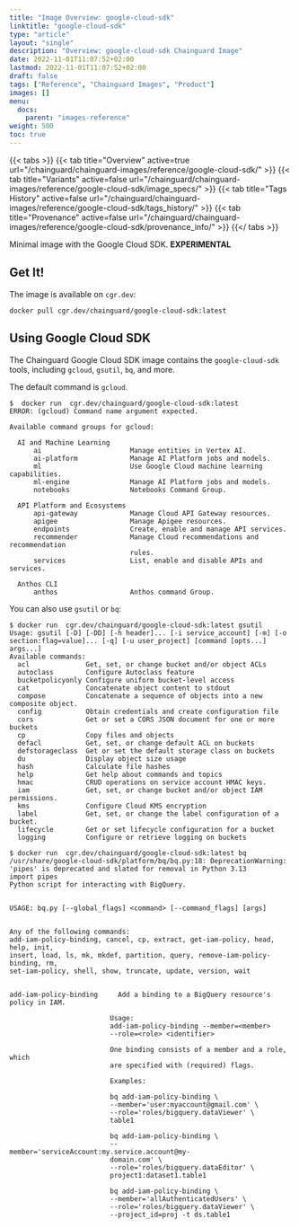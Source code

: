 ```yaml
---
title: "Image Overview: google-cloud-sdk"
linktitle: "google-cloud-sdk"
type: "article"
layout: "single"
description: "Overview: google-cloud-sdk Chainguard Image"
date: 2022-11-01T11:07:52+02:00
lastmod: 2022-11-01T11:07:52+02:00
draft: false
tags: ["Reference", "Chainguard Images", "Product"]
images: []
menu:
  docs:
    parent: "images-reference"
weight: 500
toc: true
---
```


{{< tabs >}}
{{< tab title="Overview" active=true url="/chainguard/chainguard-images/reference/google-cloud-sdk/" >}}
{{< tab title="Variants" active=false url="/chainguard/chainguard-images/reference/google-cloud-sdk/image_specs/" >}}
{{< tab title="Tags History" active=false url="/chainguard/chainguard-images/reference/google-cloud-sdk/tags_history/" >}}
{{< tab title="Provenance" active=false url="/chainguard/chainguard-images/reference/google-cloud-sdk/provenance_info/" >}}
{{</ tabs >}}



Minimal image with the Google Cloud SDK. **EXPERIMENTAL**

## Get It!

The image is available on `cgr.dev`:

```
docker pull cgr.dev/chainguard/google-cloud-sdk:latest
```

## Using Google Cloud SDK

The Chainguard Google Cloud SDK image contains the `google-cloud-sdk` tools, including `gcloud`, `gsutil`, `bq`, and more. 

The default command is `gcloud`.

```shell
$  docker run  cgr.dev/chainguard/google-cloud-sdk:latest
ERROR: (gcloud) Command name argument expected.

Available command groups for gcloud:

  AI and Machine Learning
      ai                      Manage entities in Vertex AI.
      ai-platform             Manage AI Platform jobs and models.
      ml                      Use Google Cloud machine learning capabilities.
      ml-engine               Manage AI Platform jobs and models.
      notebooks               Notebooks Command Group.

  API Platform and Ecosystems
      api-gateway             Manage Cloud API Gateway resources.
      apigee                  Manage Apigee resources.
      endpoints               Create, enable and manage API services.
      recommender             Manage Cloud recommendations and recommendation
                              rules.
      services                List, enable and disable APIs and services.

  Anthos CLI
      anthos                  Anthos command Group.

```

You can also use `gsutil` or `bq`:

```shell
$ docker run  cgr.dev/chainguard/google-cloud-sdk:latest gsutil
Usage: gsutil [-D] [-DD] [-h header]... [-i service_account] [-m] [-o section:flag=value]... [-q] [-u user_project] [command [opts...] args...]
Available commands:
  acl              Get, set, or change bucket and/or object ACLs
  autoclass        Configure Autoclass feature
  bucketpolicyonly Configure uniform bucket-level access
  cat              Concatenate object content to stdout
  compose          Concatenate a sequence of objects into a new composite object.
  config           Obtain credentials and create configuration file
  cors             Get or set a CORS JSON document for one or more buckets
  cp               Copy files and objects
  defacl           Get, set, or change default ACL on buckets
  defstorageclass  Get or set the default storage class on buckets
  du               Display object size usage
  hash             Calculate file hashes
  help             Get help about commands and topics
  hmac             CRUD operations on service account HMAC keys.
  iam              Get, set, or change bucket and/or object IAM permissions.
  kms              Configure Cloud KMS encryption
  label            Get, set, or change the label configuration of a bucket.
  lifecycle        Get or set lifecycle configuration for a bucket
  logging          Configure or retrieve logging on buckets
  ```

  ```shell
$ docker run  cgr.dev/chainguard/google-cloud-sdk:latest bq
/usr/share/google-cloud-sdk/platform/bq/bq.py:18: DeprecationWarning: 'pipes' is deprecated and slated for removal in Python 3.13
  import pipes
Python script for interacting with BigQuery.


USAGE: bq.py [--global_flags] <command> [--command_flags] [args]


Any of the following commands:
  add-iam-policy-binding, cancel, cp, extract, get-iam-policy, head, help, init,
  insert, load, ls, mk, mkdef, partition, query, remove-iam-policy-binding, rm,
  set-iam-policy, shell, show, truncate, update, version, wait


add-iam-policy-binding     Add a binding to a BigQuery resource's policy in IAM.

                           Usage:
                           add-iam-policy-binding --member=<member>
                           --role=<role> <identifier>

                           One binding consists of a member and a role, which
                           are specified with (required) flags.

                           Examples:

                           bq add-iam-policy-binding \
                           --member='user:myaccount@gmail.com' \
                           --role='roles/bigquery.dataViewer' \
                           table1

                           bq add-iam-policy-binding \
                           --member='serviceAccount:my.service.account@my-
                           domain.com' \
                           --role='roles/bigquery.dataEditor' \
                           project1:dataset1.table1

                           bq add-iam-policy-binding \
                           --member='allAuthenticatedUsers' \
                           --role='roles/bigquery.dataViewer' \
                           --project_id=proj -t ds.table1
```

